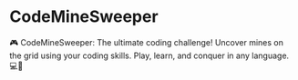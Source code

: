 # CodeMineSweeper
🎮 CodeMineSweeper: The ultimate coding challenge! Uncover mines on the grid using your coding skills. Play, learn, and conquer in any language. 💻🚀
